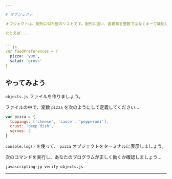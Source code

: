 ```yaml
---

# オブジェクト

オブジェクトは、配列に似た値のリストです。配列と違い、各要素を整数ではなくキーで識別します。

たとえば...


```js
var foodPreferences = {
  pizza: 'yum',
  salad: 'gross'
}
```

## やってみよう


`objects.js` ファイルを作りましょう。


ファイルの中で、変数 `pizza` を次のようにして定義してください...

```js
var pizza = {
  toppings: ['cheese', 'sauce', 'pepperoni'],
  crust: 'deep dish',
  serves: 2
}
```

`console.log()` を使って、 `pizza` オブジェクトをターミナルに表示しましょう。

次のコマンドを実行し、あなたのプログラムが正しく動くか確認しましょう...

`javascripting-jp verify objects.js`

---
```

